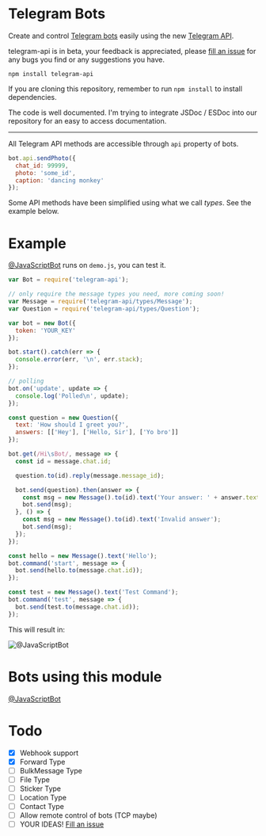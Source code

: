 # Telegram Bots
Create and control [Telegram bots](https://core.telegram.org/bots) easily
using the new [Telegram API](https://core.telegram.org/bots/api).

telegram-api is in beta, your feedback is appreciated, please [fill an issue](https://github.com/mdibaiee/node-telegram-api/issues)
for any bugs you find or any suggestions you have.
```
npm install telegram-api
```

If you are cloning this repository, remember to run `npm install` to install dependencies.

The code is well documented. I'm trying to integrate JSDoc / ESDoc into our repository for an easy to access documentation.

---

All Telegram API methods are accessible through `api` property of bots.

```javascript
bot.api.sendPhoto({
  chat_id: 99999,
  photo: 'some_id',
  caption: 'dancing monkey'
});
```

Some API methods have been simplified using what we call *types*. See the example below.

# Example
[@JavaScriptBot](https://telegram.me/JavaScriptBot) runs on `demo.js`, you can test it.

```javascript
var Bot = require('telegram-api');

// only require the message types you need, more coming soon!
var Message = require('telegram-api/types/Message');
var Question = require('telegram-api/types/Question');

var bot = new Bot({
  token: 'YOUR_KEY'
});

bot.start().catch(err => {
  console.error(err, '\n', err.stack);
});

// polling
bot.on('update', update => {
  console.log('Polled\n', update);
});

const question = new Question({
  text: 'How should I greet you?',
  answers: [['Hey'], ['Hello, Sir'], ['Yo bro']]
});

bot.get(/Hi\sBot/, message => {
  const id = message.chat.id;

  question.to(id).reply(message.message_id);

  bot.send(question).then(answer => {
    const msg = new Message().to(id).text('Your answer: ' + answer.text);
    bot.send(msg);
  }, () => {
    const msg = new Message().to(id).text('Invalid answer');
    bot.send(msg);
  });
});

const hello = new Message().text('Hello');
bot.command('start', message => {
  bot.send(hello.to(message.chat.id));
});

const test = new Message().text('Test Command');
bot.command('test', message => {
  bot.send(test.to(message.chat.id));
});
```

This will result in:

![@JavaScriptBot](https://github.com/mdibaiee/node-telegram-api/raw/master/demo.gif)

# Bots using this module

[@JavaScriptBot](https://telegram.me/JavaScriptBot)

# Todo

- [x] Webhook support
- [x] Forward Type
- [ ] BulkMessage Type
- [ ] File Type
- [ ] Sticker Type
- [ ] Location Type
- [ ] Contact Type
- [ ] Allow remote control of bots (TCP maybe)
- [ ] YOUR IDEAS! [Fill an issue](https://github.com/mdibaiee/node-telegram-api/issues)
